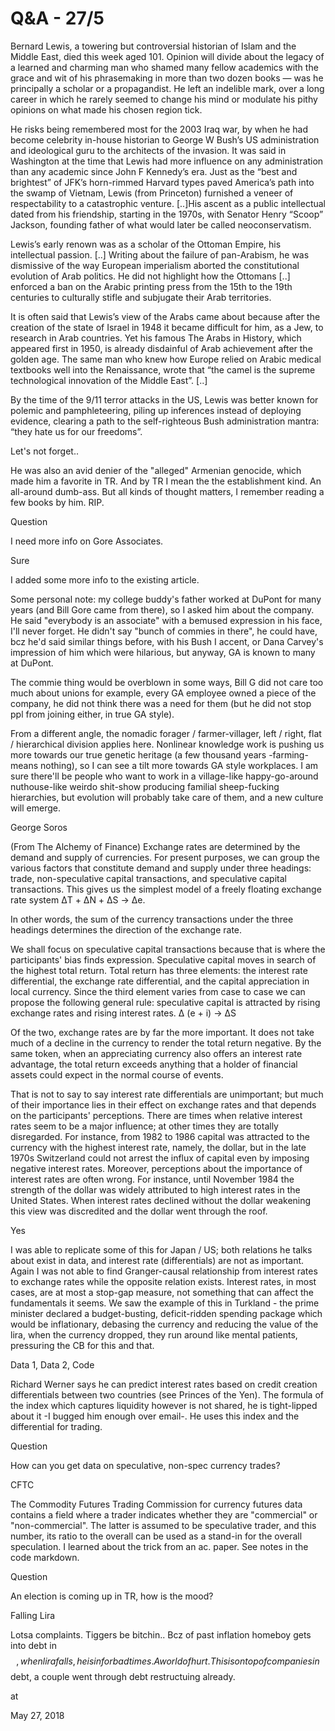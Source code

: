 # Q&A - 27/5
Bernard Lewis, a towering but controversial historian of Islam and the Middle East, died this week aged 101. Opinion will divide about the legacy of a learned and charming man who shamed many fellow academics with the grace and wit of his phrasemaking in more than two dozen books — was he principally a scholar or a propagandist. He left an indelible mark, over a long career in which he rarely seemed to change his mind or modulate his pithy opinions on what made his chosen region tick.

He risks being remembered most for the 2003 Iraq war, by when he had become celebrity in-house historian to George W Bush’s US administration and ideological guru to the architects of the invasion. It was said in Washington at the time that Lewis had more influence on any administration than any academic since John F Kennedy’s era. Just as the “best and brightest” of JFK’s horn-rimmed Harvard types paved America’s path into the swamp of Vietnam, Lewis (from Princeton) furnished a veneer of respectability to a catastrophic venture. [..]His ascent as a public intellectual dated from his friendship, starting in the 1970s, with Senator Henry “Scoop” Jackson, founding father of what would later be called neoconservatism.

Lewis’s early renown was as a scholar of the Ottoman Empire, his intellectual passion. [..] Writing about the failure of pan-Arabism, he was dismissive of the way European imperialism aborted the constitutional evolution of Arab politics. He did not highlight how the Ottomans [..] enforced a ban on the Arabic printing press from the 15th to the 19th centuries to culturally stifle and subjugate their Arab territories.

It is often said that Lewis’s view of the Arabs came about because after the creation of the state of Israel in 1948 it became difficult for him, as a Jew, to research in Arab countries. Yet his famous The Arabs in History, which appeared first in 1950, is already disdainful of Arab achievement after the golden age. The same man who knew how Europe relied on Arabic medical textbooks well into the Renaissance, wrote that “the camel is the supreme technological innovation of the Middle East”. [..]

By the time of the 9/11 terror attacks in the US, Lewis was better known for polemic and pamphleteering, piling up inferences instead of deploying evidence, clearing a path to the self-righteous Bush administration mantra: “they hate us for our freedoms”.

Let's not forget..

He was also an avid denier of the "alleged" Armenian genocide, which made him a favorite in TR. And by TR I mean the the establishment kind. An all-around dumb-ass. But all kinds of thought matters, I remember reading a few books by him. RIP.

Question

I need more info on Gore Associates.

Sure

I added some more info to the existing article.

Some personal note: my college buddy's father worked at DuPont for many years (and Bill Gore came from there), so I asked him about the company. He said "everybody is an associate" with a bemused expression in his face, I'll never forget. He didn't say "bunch of commies in there", he could have, bcz he'd said similar things before, with his Bush I accent, or Dana Carvey's impression of him which were hilarious, but anyway, GA is known to many at DuPont.

The commie thing would be overblown in some ways, Bill G did not care too much about unions for example, every GA employee owned a piece of the company, he did not think there was a need for them (but he did not stop ppl from joining either, in true GA style).

From a different angle, the nomadic forager / farmer-villager, left / right, flat / hierarchical division applies here. Nonlinear knowledge work is pushing us more towards our true genetic heritage (a few thousand years -farming- means nothing), so I can see a tilt more towards GA style workplaces. I am sure there'll be people who want to work in a village-like happy-go-around nuthouse-like weirdo shit-show producing familial sheep-fucking hierarchies, but evolution will probably take care of them, and a new culture will emerge.

George Soros

(From The Alchemy of Finance) Exchange rates are determined by the demand and supply of currencies. For present purposes, we can group the various factors that constitute demand and supply under three headings: trade, non-speculative capital transactions, and speculative capital transactions. This gives us the simplest model of a freely floating exchange rate system ΔT + ΔN + ΔS -> Δe.

In other words, the sum of the currency transactions under the three headings determines the direction of the exchange rate.

We shall focus on speculative capital transactions because that is where the participants' bias finds expression. Speculative capital moves in search of the highest total return. Total return has three elements: the interest rate differential, the exchange rate differential, and the capital appreciation in local currency. Since the third element varies from case to case we can propose the following general rule: speculative capital is attracted by rising exchange rates and rising interest rates. Δ (e + i) -> ΔS

Of the two, exchange rates are by far the more important. It does not take much of a decline in the currency to render the total return negative. By the same token, when an appreciating currency also offers an interest rate advantage, the total return exceeds anything that a holder of financial assets could expect in the normal course of events.

That is not to say to say interest rate differentials are unimportant; but much of their importance lies in their effect on exchange rates and that depends on the participants' perceptions. There are times when relative interest rates seem to be a major influence; at other times they are totally disregarded. For instance, from 1982 to 1986 capital was attracted to the currency with the highest interest rate, namely, the dollar, but in the late 1970s Switzerland could not arrest the influx of capital even by imposing negative interest rates. Moreover, perceptions about the importance of interest rates are often wrong. For instance, until November 1984 the strength of the dollar was widely attributed to high interest rates in the United States. When interest rates declined without the dollar weakening this view was discredited and the dollar went through the roof.


Yes



I was able to replicate some of this for Japan / US; both relations he talks about exist in data, and interest rate (differentials) are not as important. Again I was not able to find Granger-causal relationship from interest rates to exchange rates while the opposite relation exists. Interest rates, in most cases, are at most a stop-gap measure, not something that can affect the fundamentals it seems. We saw the example of this in Turkland - the prime minister declared a budget-busting, deficit-ridden spending package which would be inflationary, debasing the currency and reducing the value of the lira, when the currency dropped, they run around like mental patients, pressuring the CB for this and that.



Data 1, Data 2, Code



Richard Werner says he can predict interest rates based on credit creation differentials between two countries (see Princes of the Yen). The formula of the index which captures liquidity however is not shared, he is tight-lipped about it -I bugged him enough over email-. He uses this index and the differential for trading. 



Question



How can you get data on speculative, non-spec currency trades? 



CFTC



The Commodity Futures Trading Commission for currency futures data contains a field where a trader indicates whether they are "commercial" or "non-commercial". The latter is assumed to be speculative trader, and this number, its ratio to the overall can be used as a stand-in for the overall speculation. I learned about the trick from an ac. paper. See notes in the code markdown.


Question

An election is coming up in TR, how is the mood?

Falling Lira

Lotsa complaints. Tiggers be bitchin.. Bcz of past inflation homeboy gets into debt in $$, when lira falls, he is in for bad times. A world of hurt. This is on top of companies in $$ debt, a couple went through debt restructuing already.









at

May 27, 2018















